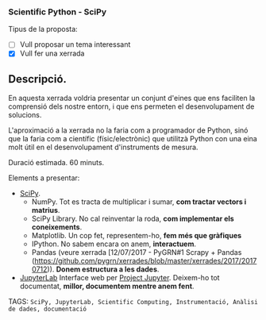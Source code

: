 ### Scientific Python - SciPy 

Tipus de la proposta:
- [ ] Vull proposar un tema interessant
- [x] Vull fer una xerrada

## Descripció.
En aquesta xerrada voldria presentar un conjunt d'eines que ens faciliten la comprensió dels nostre entorn, i que ens permeten el desenvolupament de solucions. 

L'aproximació a la xerrada no la faria com a programador de Python, sinó que la faria com a científic (físic/electrònic) que utilitzà Python con una eina molt útil en el desenvolupament d'instruments de mesura.

Duració estimada.
60 minuts.

Elements a presentar:
- [SciPy](https://www.scipy.org).
   - NumPy.
Tot es tracta de multiplicar i sumar, **com tractar vectors i matrius**.
   - SciPy Library.
No cal reinventar la roda, **com implementar els coneixements**.
   - Matplotlib.
Un cop fet, representem-ho, **fem més que gràfiques**
   - IPython.
No sabem encara on anem, **interactuem**.
   - Pandas (veure xerrada [12/07/2017 - PyGRN#1 Scrapy + Pandas (https://github.com/pygrn/xerrades/blob/master/xerrades/2017/20170712)).
**Donem estructura a les dades**.
- [JupyterLab](https://jupyterlab.readthedocs.io/en/stable/) Interface web per [Project Jupyter](https://jupyter.org/).
Deixem-ho tot documentat, **millor, documentem mentre anem fent**.

TAGS: `SciPy, JupyterLab, Scientific Computing, Instrumentació, Anàlisi de dades, documentació`
